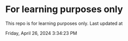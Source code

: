 # For learning purposes only
This repo is for learning purposes only.
Last updated at

Friday, April 26, 2024 3:34:23 PM

